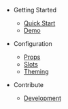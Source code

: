 - Getting Started
  - [Quick Start](quickstart)
  - [Demo](demo)

- Configuration
  - [Props](props)
  - [Slots](slots)
  - [Theming](theming)

- Contribute
  - [Development](development)
